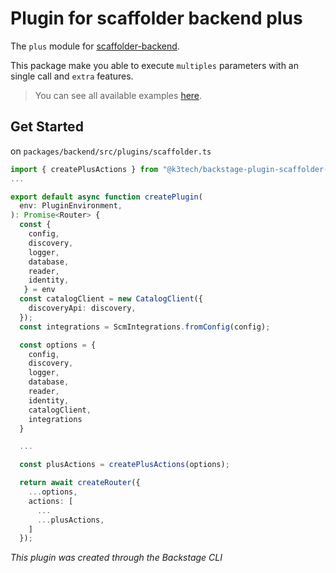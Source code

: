 # Plugin for scaffolder backend plus

The `plus` module for [scaffolder-backend](https://www.npmjs.com/package/@backstage/plugin-scaffolder-backend).

This package make you able to execute `multiples` parameters with an single call and `extra` features.

> You can see all available examples [here](./exemples.md).

## Get Started

on `packages/backend/src/plugins/scaffolder.ts`

```ts
import { createPlusActions } from "@k3tech/backstage-plugin-scaffolder-backend-module-plus";
...

export default async function createPlugin(
  env: PluginEnvironment,
): Promise<Router> {
  const { 
    config,
    discovery,
    logger,
    database,
    reader,
    identity,
   } = env
  const catalogClient = new CatalogClient({
    discoveryApi: discovery,
  });
  const integrations = ScmIntegrations.fromConfig(config);

  const options = {
    config,
    discovery,
    logger,
    database,
    reader,
    identity,
    catalogClient,
    integrations
  }

  ...

  const plusActions = createPlusActions(options);

  return await createRouter({
    ...options,
    actions: [
      ...
      ...plusActions,
    ]
  });

```

_This plugin was created through the Backstage CLI_
